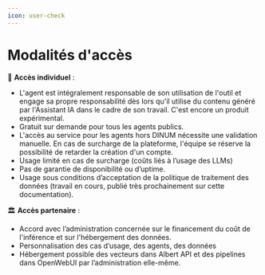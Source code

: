 ```yaml
---
icon: user-check
---
```


# Modalités d'accès

👤 **Accès individuel** :

* L'agent est intégralement responsable de son utilisation de l'outil et engage sa propre responsabilité dès lors qu'il utilise du contenu généré par l'Assistant IA dans le cadre de son travail. C'est encore un produit expérimental.
* Gratuit sur demande pour tous les agents publics.&#x20;
* L'accès au service pour les agents hors DINUM nécessite une validation manuelle. En cas de surcharge de la plateforme, l'équipe se réserve la possibilité de retarder la création d'un compte.
* Usage limité en cas de surcharge (coûts liés à l’usage des LLMs)
* Pas de garantie de disponibilité ou d’uptime.&#x20;
* Usage sous conditions d’acceptation de la politique de traitement des données (travail en cours, publié très prochainement sur cette documentation).

🏛️ **Accès partenaire** :

* Accord avec l’administration concernée sur le financement du coût de l'inférence et sur l'hébergement des données.
* Personnalisation des cas d’usage, des agents, des données
* Hébergement possible des vecteurs dans Albert API et des pipelines dans OpenWebUI par l’administration elle-même.&#x20;

